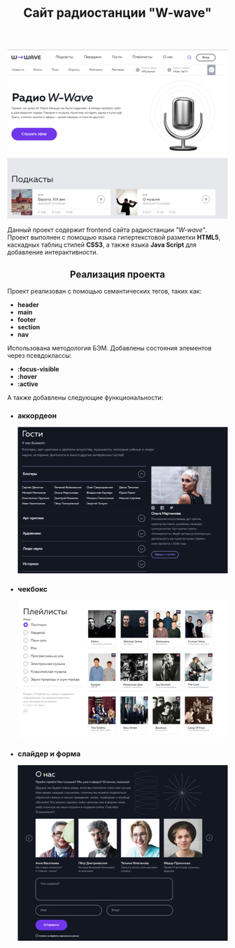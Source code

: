 # <center>**Сайт радиостанции "W-wave"**
<br>
<br>

![preview_site](https://github.com/HolinEvgeniy/W-wave/blob/main/img/img_for_github/preview_w_wave.png?raw=true)

Данный проект содержит frontend сайта радиостанции *"W-wave"*. <br>
Проект выполнен с помощью языка гипертекстовой разметки **HTML5**, каскадных таблиц стилей **CSS3**, а также языка **Java Script** для добавление интерактивности. 

## <center>Реализация проекта

Проект реализован с помощью семантических тегов, таких как:

+ **header**
+ **main**
+ **footer**
+ **section**
+ **nav**

Использована методология БЭМ. 
Добавлены состояния элементов через псевдоклассы:

+ **:focus-visible**
+ **:hover**
+ **:active**

А также добавлены следующие функциональности:

+ ### аккордеон

  ![accordion](https://github.com/HolinEvgeniy/W-wave/blob/main/img/img_for_github/acc_w_wave.png?raw=true)

+ ### чекбокс
  
  ![checkbox](https://github.com/HolinEvgeniy/W-wave/blob/main/img/img_for_github/check_w_wave.png?raw=true)

+ ### слайдер и форма

  ![slider_and_form](https://github.com/HolinEvgeniy/W-wave/blob/main/img/img_for_github/slider_and_form_w_wave.png?raw=true)
